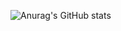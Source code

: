 ![Anurag's GitHub stats](https://github-readme-stats.vercel.app/api?username=davidcopano&show_icons=true)